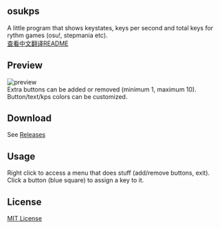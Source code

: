 ## osukps
A little program that shows keystates, keys per second and total keys for rythm games (osu!, stepmania etc).  
[查看中文翻译README](/Chinese/README.md)

## Preview
![preview](/preview.gif?raw=true)  
Extra buttons can be added or removed (minimum 1, maximum 10).  
Button/text/kps colors can be customized.

## Download
See [Releases](https://github.com/yugecin/osukps/releases)

## Usage
Right click to access a menu that does stuff (add/remove buttons, exit).  
Click a button (blue square) to assign a key to it.

## License
[MIT License](/LICENSE)
